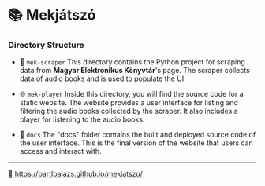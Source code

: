 # :books: Mekjátszó

### Directory Structure

- :wrench: `mek-scraper` This directory contains the Python project for scraping data from **Magyar Elektronikus Könyvtár**'s page. The scraper collects data of audio books and is used to populate the UI.

- :globe_with_meridians: `mek-player` Inside this directory, you will find the source code for a static website. The website provides a user interface for listing and filtering the audio books collected by the scraper. It also includes a player for listening to the audio books.

- :page_facing_up: `docs` The "docs" folder contains the built and deployed source code of the user interface. This is the final version of the website that users can access and interact with.

---

:pushpin: https://bartlbalazs.github.io/mekjatszo/
